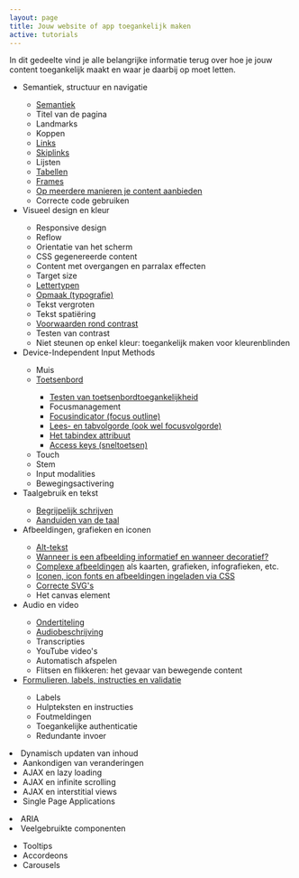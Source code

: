 ```yaml
---
layout: page
title: Jouw website of app toegankelijk maken
active: tutorials
---
```


<p>In dit gedeelte vind je alle belangrijke informatie terug over hoe je jouw content toegankelijk maakt en waar je daarbij op moet letten.</p>

<ul>
    <li>Semantiek, structuur en navigatie</li>
        <ul>
            <li><a href="/artikelen/semantiek.html">Semantiek</a></li>
            <li>Titel van de pagina</li>
            <li>Landmarks</li>
            <li>Koppen</li>
            <li><a href="/artikelen/links.html">Links</a></li>
            <li><a href="/artikelen/skipnav.html">Skiplinks</a></li>
            <li>Lijsten</li>
            <li><a href="/artikelen/tabellen.html">Tabellen</a></li>
            <li><a href="/artikelen/frames.html">Frames</a></li>
            <li><a href="/artikelen/sitesearch_sitemaps.html">Op meerdere manieren je content aanbieden</a></li>
            <li>Correcte code gebruiken</li>
        </ul>
    <li>Visueel design en kleur</li>
        <ul>
            <li>Responsive design</li>
            <li>Reflow</li>
            <li>Orientatie van het scherm</li>
            <li>CSS gegenereerde content</li>
            <li>Content met overgangen en parralax effecten</li>
            <li>Target size</li>
            <li><a href="/artikelen/fonts.html">Lettertypen</a></li>
            <li><a href="/artikelen/typografie.html">Opmaak (typografie)</a></li>
            <li>Tekst vergroten</li>
            <li>Tekst spatiëring</li>
            <li><a href="/artikelen/contrast.html">Voorwaarden rond contrast</a></li>
            <li>Testen van contrast</li>
            <li>Niet steunen op enkel kleur: toegankelijk maken voor kleurenblinden</li>
        </ul>
    <li>Device-Independent Input Methods</li>
        <ul>
            <li>Muis</li>
            <li><a href="/artikelen/toetsenbord.html">Toetsenbord</a></li>
                <ul>
                    <li><a href="/artikelen/toetsenbord_testen.html">Testen van toetsenbordtoegankelijkheid</a></li>
                    <li>Focusmanagement</li>
                    <li><a href="/artikelen/focus.html">Focusindicator (focus outline)</a></li>
                    <li><a href="/artikelen/
            toetsenbord.html#lees--en-tabvolgorde-ook-wel-focusvolgorde">Lees- en tabvolgorde (ook wel focusvolgorde)</a></li>
                    <li><a href="/artikelen/tabindex.html">Het tabindex attribuut</a></li>
                    <li><a href="/artikelen/accesskeys.html">Access keys (sneltoetsen)</a></li>
                </ul>
            <li>Touch</li>
            <li>Stem</li>
            <li>Input modalities</li>
            <li>Bewegingsactivering</li>
        </ul>
    <li>Taalgebruik en tekst</li>
        <ul>
            <li><a href="/artikelen/begrijpelijkschrijven.html">Begrijpelijk schrijven</a></li>
            <li><a href="/artikelen/taal.html">Aanduiden van de taal</a></li>
        </ul>
    <li>Afbeeldingen, grafieken en iconen</li>
        <ul>
            <li><a href="/artikelen/alternatievetekst.html">Alt-tekst</a></li>
            <li><a href="/artikelen/alternatievetekst.html#Wanneer is een afbeelding decoratief of informatief">Wanneer is een afbeelding informatief en wanneer decoratief?</a></li>
            <li><a href="/artikelen/complexeafbeeldingen.html">Complexe afbeeldingen</a> als kaarten, grafieken, infografieken, etc.</li>
            <li><a href="/artikelen/cssafbeeldingen.html">Iconen, icon fonts en afbeeldingen ingeladen via CSS</a></li>
            <li><a href="/artikelen/svg.html">Correcte SVG's</a></li>
            <li>Het canvas element</li>
        </ul>
    <li>Audio en video</li>
        <ul>
            <li><a href="/artikelen/ondertiteling_audiobeschrijving.html">Ondertiteling</a></li>
            <li><a href="/artikelen/ondertiteling_audiobeschrijving.html">Audiobeschrijving</a></li>
            <li>Transcripties</li>
            <li>YouTube video's</li>
            <li>Automatisch afspelen</li>
            <li>Flitsen en flikkeren: het gevaar van bewegende content</li>
        </ul>
    <li><a href="/artikelen/formulieren.html">Formulieren, labels, instructies en validatie</a></li>
        <ul>
            <li>Labels</li>
            <li>Hulpteksten en instructies</li>
            <li>Foutmeldingen</li>
            <li>Toegankelijke authenticatie</li>
            <li>Redundante invoer</ul>
        </ul>
    <li>Dynamisch updaten van inhoud
        <ul>
            <li>Aankondigen van veranderingen</li>
            <li>AJAX en lazy loading</li>
            <li>AJAX en infinite scrolling</li>
            <li>AJAX en interstitial views</li>
            <li>Single Page Applications</li>
        </ul>
    <li>ARIA</li>
    <li>Veelgebruikte componenten</li>
        <ul>
            <li>Tooltips</li>
            <li>Accordeons</li>
            <li>Carousels</li>
        </ul>
</ul>